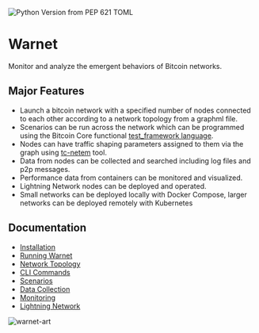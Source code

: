 ![Python Version from PEP 621 TOML](https://img.shields.io/python/required-version-toml?tomlFilePath=https://raw.githubusercontent.com/bitcoin-dev-project/warnet/main/pyproject.toml)
# Warnet

Monitor and analyze the emergent behaviors of Bitcoin networks.

## Major Features

* Launch a bitcoin network with a specified number of nodes connected to each other according to a network topology from a graphml file.
* Scenarios can be run across the network which can be programmed using the Bitcoin Core functional [test_framework language](https://github.com/bitcoin/bitcoin/tree/master/test/functional).
* Nodes can have traffic shaping parameters assigned to them via the graph using [tc-netem](https://manpages.ubuntu.com/manpages/trusty/man8/tc-netem.8.html) tool.
* Data from nodes can be collected and searched including log files and p2p messages.
* Performance data from containers can be monitored and visualized.
* Lightning Network nodes can be deployed and operated.
* Small networks can be deployed locally with Docker Compose, larger networks can be deployed remotely with Kubernetes

## Documentation

- [Installation](https://github.com/bitcoin-dev-project/warnet/blob/main/docs/install.md)
- [Running Warnet](https://github.com/bitcoin-dev-project/warnet/blob/main/docs/running.md)
- [Network Topology](https://github.com/bitcoin-dev-project/warnet/blob/main/docs/graph.md)
- [CLI Commands](https://github.com/bitcoin-dev-project/warnet/blob/main/docs/warcli.md)
- [Scenarios](https://github.com/bitcoin-dev-project/warnet/blob/main/docs/scenarios.md)
- [Data Collection](https://github.com/bitcoin-dev-project/warnet/blob/main/docs/data.md)
- [Monitoring](https://github.com/bitcoin-dev-project/warnet/blob/main/docs/monitoring.md)
- [Lightning Network](https://github.com/bitcoin-dev-project/warnet/blob/main/docs/lightning.md)

![warnet-art](https://raw.githubusercontent.com/bitcoin-dev-project/warnet/main/docs/machines.webp)
